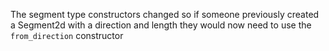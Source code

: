 The segment type constructors changed so if someone previously created a Segment2d with a direction and length they would now need to use the `from_direction` constructor
